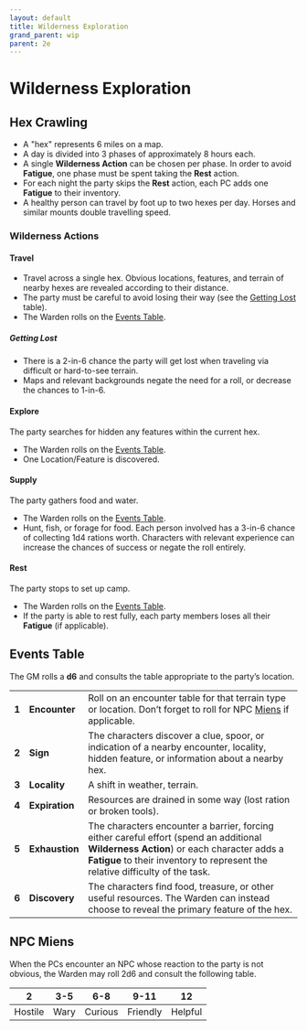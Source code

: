 ```yaml
---
layout: default
title: Wilderness Exploration
grand_parent: wip
parent: 2e
---
```


# Wilderness Exploration

## Hex Crawling
- A "hex" represents 6 miles on a map. 
- A day is divided into 3 phases of approximately 8 hours each. 
- A single **Wilderness Action** can be chosen per phase. In order to avoid **Fatigue**, one phase must be spent taking the **Rest** action. 
- For each night the party skips the **Rest** action, each PC adds one **Fatigue** to their inventory.
- A healthy person can travel by foot up to two hexes per day. Horses and similar mounts double travelling speed.


### Wilderness Actions
#### Travel
- Travel across a single hex. Obvious locations, features, and terrain of nearby hexes are revealed according to their distance.
- The party must be careful to avoid losing their way (see the [Getting Lost](#getting-lost) table).
- The Warden rolls on the [Events Table](#events-table).

##### Getting Lost
- There is a 2-in-6 chance the party will get lost when traveling via difficult or hard-to-see terrain.
- Maps and relevant backgrounds negate the need for a roll, or decrease the chances to 1-in-6.

#### Explore
The party searches for hidden any features within the current hex.
- The Warden rolls on the [Events Table](#events-table).
- One Location/Feature is discovered.

#### Supply
The party gathers food and water.
- The Warden rolls on the [Events Table](#events-table).
- Hunt, fish, or forage for food. Each person involved has a 3-in-6 chance of collecting 1d4 rations worth. Characters with relevant experience can increase the chances of success or negate the roll entirely. 

#### Rest
The party stops to set up camp.
- The Warden rolls on the [Events Table](#events-table).
- If the party is able to rest fully, each party members loses all their **Fatigue** (if applicable).

## Events Table 
The GM rolls a **d6** and consults the table appropriate to the party’s location.

|                         |                  |             |
| ----------------------- | ---------------- | ----------- |
|  **1** |  **Encounter** | Roll on an encounter table for that terrain type or location. Don’t forget to roll for NPC [Miens](#npc-miens) if applicable. |
|  **2** | **Sign**  | The characters discover a clue, spoor, or indication of a nearby encounter, locality, hidden feature, or information about a nearby hex.   |
|  **3** | **Locality**  | A shift in weather, terrain.   |
|  **4** | **Expiration**  | Resources are drained in some way (lost ration or broken tools).   |
|  **5** | **Exhaustion** |  The characters encounter a barrier, forcing either careful effort (spend an additional **Wilderness Action**) or each character adds a **Fatigue** to their inventory to represent the relative difficulty of the task.
|  **6** | **Discovery** | The characters find food, treasure, or other useful resources. The Warden can instead choose to reveal the primary feature of the hex.  |

## NPC Miens
When the PCs encounter an NPC whose reaction to the party is not obvious, the Warden may roll 2d6 and consult the following table.

| 2 | 3-5 | 6-8 | 9-11 | 12 |
|--|--|--|--|--|
| Hostile | Wary | Curious | Friendly | Helpful 
